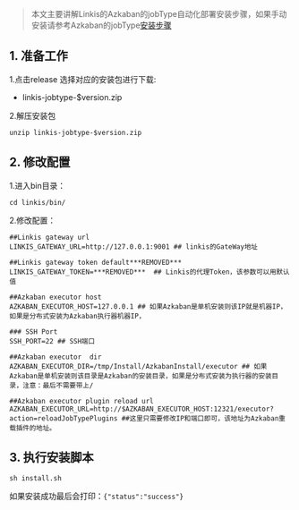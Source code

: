 > 本文主要讲解Linkis的Azkaban的jobType自动化部署安装步骤，如果手动安装请参考Azkaban的jobType[安装步骤](https://azkaban.github.io/azkaban/docs/latest/#job-types)


## 1. 准备工作
1.点击release 选择对应的安装包进行下载:

- linkis-jobtype-$version.zip

2.解压安装包
```
unzip linkis-jobtype-$version.zip
```
## 2. 修改配置
1.进入bin目录：

```
cd linkis/bin/
```
2.修改配置：
```
##Linkis gateway url 
LINKIS_GATEWAY_URL=http://127.0.0.1:9001 ## linkis的GateWay地址

##Linkis gateway token default***REMOVED*** 
LINKIS_GATEWAY_TOKEN=***REMOVED***  ## Linkis的代理Token，该参数可以用默认值

##Azkaban executor host 
AZKABAN_EXECUTOR_HOST=127.0.0.1 ## 如果Azkaban是单机安装则该IP就是机器IP，如果是分布式安装为Azkaban执行器机器IP，

### SSH Port 
SSH_PORT=22 ## SSH端口

##Azkaban executor  dir 
AZKABAN_EXECUTOR_DIR=/tmp/Install/AzkabanInstall/executor ## 如果Azkaban是单机安装则该目录是Azkaban的安装目录，如果是分布式安装为执行器的安装目录，注意：最后不需要带上/

##Azkaban executor plugin reload url 
AZKABAN_EXECUTOR_URL=http://$AZKABAN_EXECUTOR_HOST:12321/executor?action=reloadJobTypePlugins ##这里只需要修改IP和端口即可，该地址为Azkaban重载插件的地址。
```
## 3. 执行安装脚本
```
sh install.sh
```
如果安装成功最后会打印：```{"status":"success"}```

